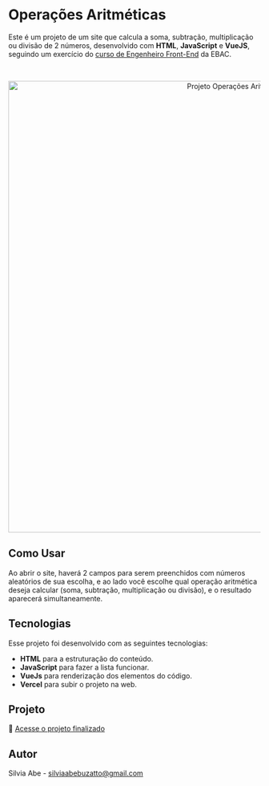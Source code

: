 # Operações Aritméticas
  Este é um projeto de um site que calcula a soma, subtração, multiplicação ou divisão de 2 números, desenvolvido com <b>HTML</b>, <b>JavaScript</b> e <b>VueJS</b>, seguindo um exercício do [curso de Engenheiro Front-End](https://ebaconline.com.br/front-end-profession) da EBAC.

<br>

<p align="center">
  <img alt="Projeto Operações Aritméticas" src="https://github.com/user-attachments/assets/a20bad51-4891-4b34-ba7c-1a9278a3c769" width="900">
</p>

## Como Usar

Ao abrir o site, haverá 2 campos para serem preenchidos com números aleatórios de sua escolha, e ao lado você escolhe qual operação aritmética deseja calcular (soma, subtração, multiplicação ou divisão), e o resultado aparecerá simultaneamente.

## Tecnologias

Esse projeto foi desenvolvido com as seguintes tecnologias:

- <b>HTML</b> para a estruturação do conteúdo.
- <b>JavaScript</b> para fazer a lista funcionar.
- <b>VueJs</b> para renderização dos elementos do código.
- <b>Vercel</b> para subir o projeto na web.

## Projeto

🚀 [Acesse o projeto finalizado](https://exercicio-vue-kohl.vercel.app/)

## Autor

Silvia Abe - silviaabebuzatto@gmail.com

